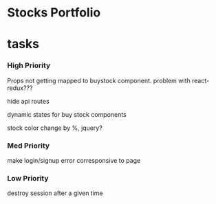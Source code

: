 # Stocks Portfolio

# tasks

### High Priority

Props not getting mapped to buystock component. problem with react-redux???

hide api routes

dynamic states for buy stock components

stock color change by %, jquery?

### Med Priority

make login/signup error corresponsive to page

### Low Priority

destroy session after a given time
